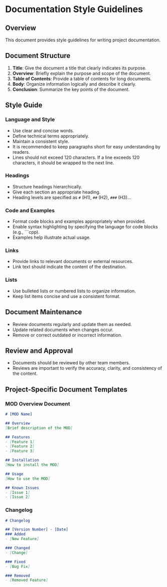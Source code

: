 # Documentation Style Guidelines

## Overview

This document provides style guidelines for writing project documentation.

## Document Structure

1. **Title**: Give the document a title that clearly indicates its purpose.
2. **Overview**: Briefly explain the purpose and scope of the document.
3. **Table of Contents**: Provide a table of contents for long documents.
4. **Body**: Organize information logically and describe it clearly.
5. **Conclusion**: Summarize the key points of the document.

## Style Guide

### Language and Style

- Use clear and concise words.
- Define technical terms appropriately.
- Maintain a consistent style.
- It is recommended to keep paragraphs short for easy understanding by readers.
- Lines should not exceed 120 characters. If a line exceeds 120 characters, it should be wrapped to the next line.

### Headings

- Structure headings hierarchically.
- Give each section an appropriate heading.
- Heading levels are specified as `#` (H1), `##` (H2), `###` (H3)...

### Code and Examples

- Format code blocks and examples appropriately when provided.
- Enable syntax highlighting by specifying the language for code blocks (e.g., ```cpp).
- Examples help illustrate actual usage.

### Links

- Provide links to relevant documents or external resources.
- Link text should indicate the content of the destination.

### Lists

- Use bulleted lists or numbered lists to organize information.
- Keep list items concise and use a consistent format.

## Document Maintenance

- Review documents regularly and update them as needed.
- Update related documents when changes occur.
- Remove or correct outdated or incorrect information.

## Review and Approval

- Documents should be reviewed by other team members.
- Reviews are important to verify the accuracy, clarity, and consistency of the content.

## Project-Specific Document Templates

### MOD Overview Document

```markdown
# [MOD Name]

## Overview
[Brief description of the MOD]

## Features
- [Feature 1]
- [Feature 2]
- [Feature 3]

## Installation
[How to install the MOD]

## Usage
[How to use the MOD]

## Known Issues
- [Issue 1]
- [Issue 2]
```

### Changelog

```markdown
# Changelog

## [Version Number] - [Date]
### Added
- [New Feature]

### Changed
- [Change]

### Fixed
- [Bug Fix]

### Removed
- [Removed Feature]